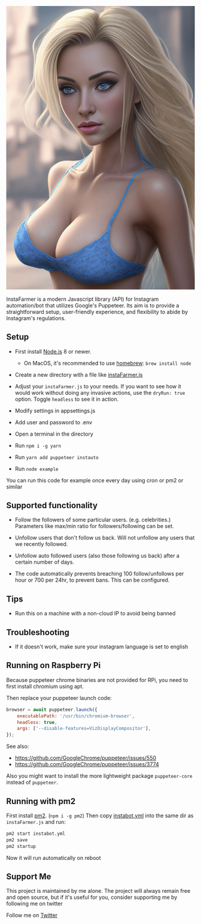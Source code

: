 ![](logo.png)


InstaFarmer is a modern Javascript library (API) for Instagram automation/bot that utilizes Google's Puppeteer. Its aim is to provide a straightforward setup, user-friendly experience, and flexibility to abide by Instagram's regulations.



## Setup

- First install [Node.js](https://nodejs.org/en/) 8 or newer.
  - On MacOS, it's recommended to use [homebrew](https://brew.sh/): `brew install node`

- Create a new directory with a file like [instaFarmer.js](https://github.com/smoo7h/instaFarmer/blob/master/instaFarmer.js)

- Adjust your `instaFarmer.js` to your needs. If you want to see how it would work without doing any invasive actions, use the `dryRun: true` option. Toggle `headless` to see it in action.

- Modify settings in appsettings.js

- Add user and password to .env

- Open a terminal in the directory

- Run `npm i -g yarn`

- Run `yarn add puppeteer instauto`

- Run `node example`

You can run this code for example once every day using cron or pm2 or similar

## Supported functionality

- Follow the followers of some particular users. (e.g. celebrities.) Parameters like max/min ratio for followers/following can be set.

- Unfollow users that don't follow us back. Will not unfollow any users that we recently followed.

- Unfollow auto followed users (also those following us back) after a certain number of days.

- The code automatically prevents breaching 100 follow/unfollows per hour or 700 per 24hr, to prevent bans. This can be configured.


## Tips
- Run this on a machine with a non-cloud IP to avoid being banned

## Troubleshooting

- If it doesn't work, make sure your instagram language is set to english

## Running on Raspberry Pi

Because puppeteer chrome binaries are not provided for RPi, you need to first install chromium using apt.

Then replace your puppeteer launch code:

```js
browser = await puppeteer.launch({
    executablePath: '/usr/bin/chromium-browser',
    headless: true,
    args: ['--disable-features=VizDisplayCompositor'],
});
```

See also:
- https://github.com/GoogleChrome/puppeteer/issues/550
- https://github.com/GoogleChrome/puppeteer/issues/3774

Also you might want to install the more lightweight package `puppeteer-core` instead of `puppeteer`.

## Running with pm2
First install [pm2](https://github.com/Unitech/pm2). (`npm i -g pm2`) Then copy [instabot.yml](https://github.com/smoo7h/InstaFarmer/blob/master/instabot.yml) into the same dir as `instaFarmer.js` and run:

```bash
pm2 start instabot.yml
pm2 save
pm2 startup
```

Now it will run automatically on reboot

## Support Me 

This project is maintained by me alone. The project will always remain free and open source, but if it's useful for you, consider supporting me by following me on twitter

Follow me on [Twitter](https://twitter.com/Matty_McCann)
